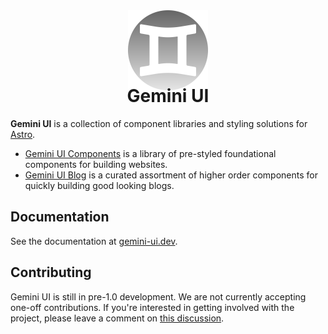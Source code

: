 <p align="center">
  <a href="https://gemini-ui.dev/" rel="noopener" target="_blank"><img style="position: relative; top: 50px; z-index: -1;" width="128" height="128" src="./assets/logo.svg" alt="Gemini UI Logo"></a>
</p>

<h1 align="center">Gemini UI</h1>

**Gemini UI** is a collection of component libraries and styling solutions for [Astro](https://astro.build/).

- [Gemini UI Components](packages/components/README.md) is a library of pre-styled foundational components for building websites.
- [Gemini UI Blog](packages/components-blog/README.md) is a curated assortment of higher order components for quickly building good looking blogs.

## Documentation

See the documentation at [gemini-ui.dev](https://gemini-ui.dev).

## Contributing

Gemini UI is still in pre-1.0 development. We are not currently accepting one-off contributions. If you're interested in getting involved with the project, please leave a comment on [this discussion](https://github.com/gemini-ui/gemini-ui-monorepo/discussions/40).
